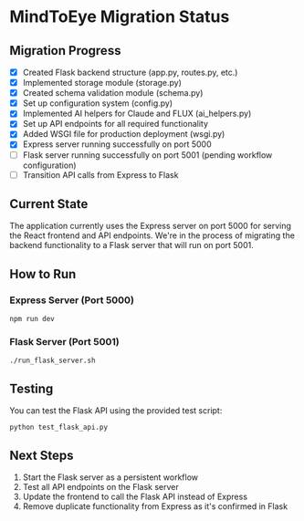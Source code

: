 # MindToEye Migration Status

## Migration Progress

- [x] Created Flask backend structure (app.py, routes.py, etc.)
- [x] Implemented storage module (storage.py)
- [x] Created schema validation module (schema.py)
- [x] Set up configuration system (config.py)
- [x] Implemented AI helpers for Claude and FLUX (ai_helpers.py)
- [x] Set up API endpoints for all required functionality
- [x] Added WSGI file for production deployment (wsgi.py)
- [x] Express server running successfully on port 5000
- [ ] Flask server running successfully on port 5001 (pending workflow configuration)
- [ ] Transition API calls from Express to Flask

## Current State

The application currently uses the Express server on port 5000 for serving the React frontend and API endpoints. We're in the process of migrating the backend functionality to a Flask server that will run on port 5001.

## How to Run

### Express Server (Port 5000)
```
npm run dev
```

### Flask Server (Port 5001)
```
./run_flask_server.sh
```

## Testing

You can test the Flask API using the provided test script:

```
python test_flask_api.py
```

## Next Steps

1. Start the Flask server as a persistent workflow
2. Test all API endpoints on the Flask server
3. Update the frontend to call the Flask API instead of Express
4. Remove duplicate functionality from Express as it's confirmed in Flask
